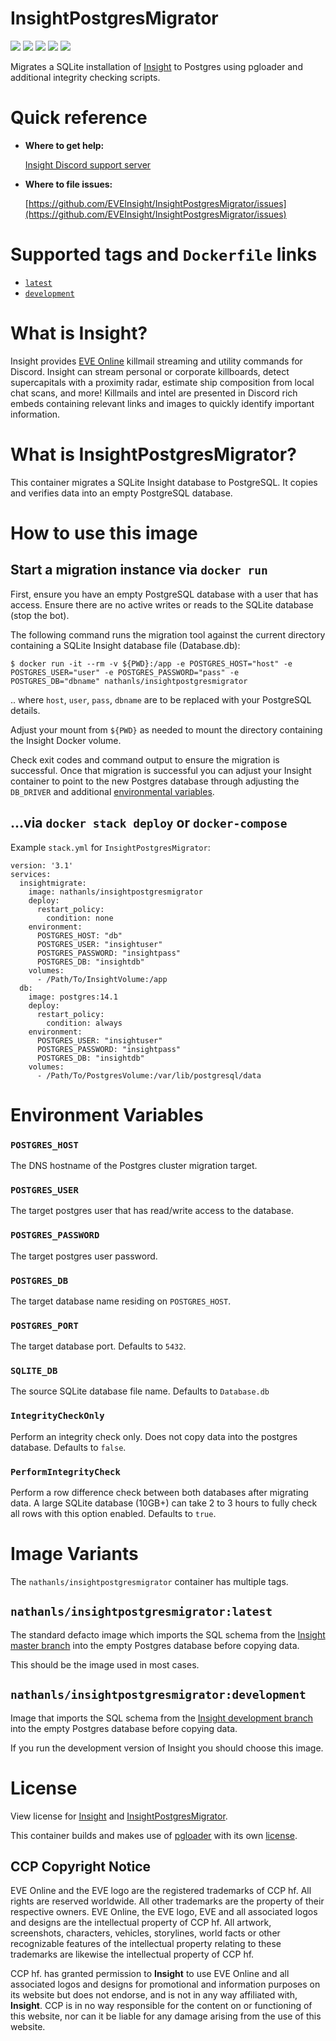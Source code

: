 # InsightPostgresMigrator
[![](https://img.shields.io/badge/-EVEInsight.net-154360)](https://eveinsight.net)
[![](https://img.shields.io/docker/pulls/nathanls/insightpostgresmigrator.svg)](https://hub.docker.com/r/nathanls/insightpostgresmigrator)
[![](https://img.shields.io/github/license/EVEInsight/InsightPostgresMigrator.svg)](https://github.com/EVEInsight/InsightPostgresMigrator/blob/master/LICENSE)
[![](https://img.shields.io/discord/379777846144532480.svg)](https://discord.eveinsight.net)
[![](https://img.shields.io/badge/-Wiki-blueviolet)](https://wiki.eveinsight.net)

Migrates a SQLite installation of [Insight](https://git.eveinsight.net) to Postgres using pgloader and additional integrity checking scripts.

# Quick reference
* **Where to get help:**

    [Insight Discord support server](https://discord.eveinsight.net/)
* **Where to file issues:**
    
    [https://github.com/EVEInsight/InsightPostgresMigrator/issues](https://github.com/EVEInsight/InsightPostgresMigrator/issues)

# Supported tags and ```Dockerfile``` links
* [```latest```](https://github.com/EVEInsight/InsightPostgresMigrator/blob/master/Dockerfile)
* [```development```](https://github.com/EVEInsight/InsightPostgresMigrator/blob/master/Dockerfile)

# What is Insight?
Insight provides [EVE Online](https://www.eveonline.com/) killmail streaming and utility commands for Discord. Insight can stream personal or corporate killboards, detect supercapitals with a proximity radar, estimate ship composition from local chat scans, and more!
Killmails and intel are presented in Discord rich embeds containing relevant links and images to quickly identify important information.

# What is InsightPostgresMigrator?
This container migrates a SQLite Insight database to PostgreSQL. It copies and verifies data into an empty PostgreSQL database.

# How to use this image
## Start a migration instance via ```docker run```
First, ensure you have an empty PostgreSQL database with a user that has access. Ensure there are no active writes or reads to the SQLite database (stop the bot).

The following command runs the migration tool against the current directory containing a SQLite Insight database file (Database.db):
```
$ docker run -it --rm -v ${PWD}:/app -e POSTGRES_HOST="host" -e POSTGRES_USER="user" -e POSTGRES_PASSWORD="pass" -e POSTGRES_DB="dbname" nathanls/insightpostgresmigrator
```
.. where ```host```, ```user```, ```pass```, ```dbname``` are to be replaced with your PostgreSQL details.

Adjust your mount from ```${PWD}``` as needed to mount the directory containing the Insight Docker volume.

Check exit codes and command output to ensure the migration is successful. 
Once that migration is successful you can adjust your Insight container to point to the new Postgres database through adjusting the ```DB_DRIVER``` and additional [environmental variables](https://wiki.eveinsight.net/en/install/EnvironmentVariables).

## ...via ```docker stack deploy``` or ```docker-compose```
Example ```stack.yml``` for ```InsightPostgresMigrator```:
```text
version: '3.1'
services:
  insightmigrate:
    image: nathanls/insightpostgresmigrator
    deploy:
      restart_policy:
        condition: none
    environment:
      POSTGRES_HOST: "db"
      POSTGRES_USER: "insightuser"
      POSTGRES_PASSWORD: "insightpass"
      POSTGRES_DB: "insightdb"
    volumes:
      - /Path/To/InsightVolume:/app
  db:
    image: postgres:14.1
    deploy:
      restart_policy:
        condition: always
    environment:
      POSTGRES_USER: "insightuser"
      POSTGRES_PASSWORD: "insightpass"
      POSTGRES_DB: "insightdb"
    volumes:
      - /Path/To/PostgresVolume:/var/lib/postgresql/data
```
# Environment Variables

### ```POSTGRES_HOST```
The DNS hostname of the Postgres cluster migration target.

### ```POSTGRES_USER```
The target postgres user that has read/write access to the database.

### ```POSTGRES_PASSWORD```
The target postgres user password.

### ```POSTGRES_DB```
The target database name residing on ```POSTGRES_HOST```.

### ```POSTGRES_PORT```
The target database port. Defaults to ```5432```.

### ```SQLITE_DB```
The source SQLite database file name. Defaults to ```Database.db```

### ```IntegrityCheckOnly```
Perform an integrity check only. Does not copy data into the postgres database.
Defaults to ```false```.

### ```PerformIntegrityCheck```
Perform a row difference check between both databases after migrating data. 
A large SQLite database (10GB+) can take 2 to 3 hours to fully check all rows with this option enabled.
Defaults to ```true```.

# Image Variants
The ```nathanls/insightpostgresmigrator``` container has multiple tags.

## ```nathanls/insightpostgresmigrator:latest```
The standard defacto image which imports the SQL schema from the [Insight master branch](https://github.com/EVEInsight/Insight/tree/master) into the empty Postgres database before copying data.

This should be the image used in most cases.

## ```nathanls/insightpostgresmigrator:development```
Image that imports the SQL schema from the [Insight development branch](https://github.com/EVEInsight/Insight/tree/development) into the empty Postgres database before copying data.

If you run the development version of Insight you should choose this image.

# License
View license for [Insight](https://github.com/EVEInsight/Insight/blob/master/LICENSE.md) and [InsightPostgresMigrator](https://github.com/EVEInsight/InsightPostgresMigrator/blob/master/LICENSE).

This container builds and makes use of [pgloader](https://github.com/dimitri/pgloader) with its own [license](https://github.com/dimitri/pgloader/blob/master/LICENSE).

## CCP Copyright Notice
EVE Online and the EVE logo are the registered trademarks of CCP hf. All rights are reserved worldwide. All other trademarks are the property of their respective owners. EVE Online, the EVE logo, EVE and all associated logos and designs are the intellectual property of CCP hf. All artwork, screenshots, characters, vehicles, storylines, world facts or other recognizable features of the intellectual property relating to these trademarks are likewise the intellectual property of CCP hf. 

CCP hf. has granted permission to **Insight** to use EVE Online and all associated logos and designs for promotional and information purposes on its website but does not endorse, and is not in any way affiliated with, **Insight**. CCP is in no way responsible for the content on or functioning of this website, nor can it be liable for any damage arising from the use of this website.
